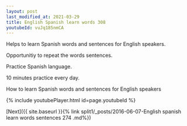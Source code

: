 ```yaml
---
layout: post
last_modified_at: 2021-03-29
title: English Spanish learn words 308 
youtubeId: vuJq185nmCA
---
```

 
 
Helps to learn Spanish words and sentences for English speakers.

Opportunitiy to repeat the words sentences. 

Practice Spanish language. 
 
10 minutes practice every day. 
 
How to learn Spanish words and sentences for English speakers 
 
{% include youtubePlayer.html id=page.youtubeId %}
 
 
[Next]({{ site.baseurl }}{% link  split1/_posts/2016-06-07-English spanish learn words sentences 274 .md%})
 
